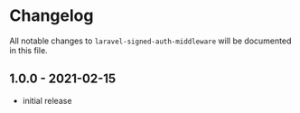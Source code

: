 # Changelog

All notable changes to `laravel-signed-auth-middleware` will be documented in this file.

## 1.0.0 - 2021-02-15

- initial release
